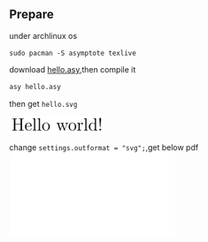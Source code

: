 
## Prepare

under archlinux os

```
sudo pacman -S asymptote texlive
```

download [hello.asy](./hello.asy),then compile it

```bash
asy hello.asy
```

then get `hello.svg`

![hello.svg](./hello.svg)

change `settings.outformat = "svg";`,get below pdf
![hello.pdf](./hello.pdf)


